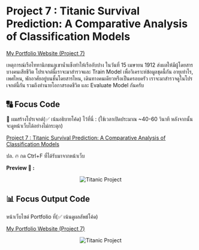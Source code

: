 # Project 7 : Titanic Survival Prediction: A Comparative Analysis of Classification Models

[My Portfolio Website (Project 7)](https://phubordin.github.io/project_titanic_glm_dsb10.html)

เหตุการณ์เรือไททานิกชนภูเขาน้ำแข็งทำให้เรืออับปาง ในวันที่ 15 เมษายน 1912 ส่งผลให้มีผู้โดยสารบางคนเสียชีวิต โปรเจกต์นี้เราจะมาสำรวจและ Train Model เพื่อวิเคราะห์ข้อมูลชุดนี้กัน
อายุเท่าไร, เพศไหน, พักอาศัยอยู่บนชั้นโดยสารไหน, เดินทางคนเดียวหรือเป็นครอบครัว เราจะมาสำรวจดูในโปรเจกต์นี้กัน รวมถึงทำนายโอกาสรอดชีวิต และ Evaluate Model กันครับ

## 🔠 Focus Code
📍 ผมสร้างโปรเจกต์(✅ เน้นอธิบายโค้ด) ไว้ที่นี่ : (ใช้เวลาเปิดประมาณ ~40-60 วินาที หลังจากนั้นจะดูหน้าเว็บได้อย่างไม่กระตุก)

[Project 7 : Titanic Survival Prediction: A Comparative Analysis of Classification Models](https://phubordin.github.io/phubordin.github.io/P07-Titanic-Survival-Prediction-A-Comparative-Analysis-of-Classification-Models.html)  

ปล. 🔥 กด Ctrl+F ที่ได้รับมาจากหน้าเว็บ

**Preview 📸 :**

<p align="center">
  <img src="https://github.com/Phubordin/phubordin.github.io/raw/main/p7-preview-html.gif" alt="Titanic Project">
</p>

## 📊 Focus Output Code

หน้าเว็บไซต์ Portfolio ที่(✅ เน้นดูผลลัพธ์โค้ด)

[My Portfolio Website (Project 7)](https://phubordin.github.io/project_titanic_glm_dsb10.html)

<p align="center">
  <img src="https://github.com/Phubordin/phubordin.github.io/raw/main/project7.gif" alt="Titanic Project">
</p>

